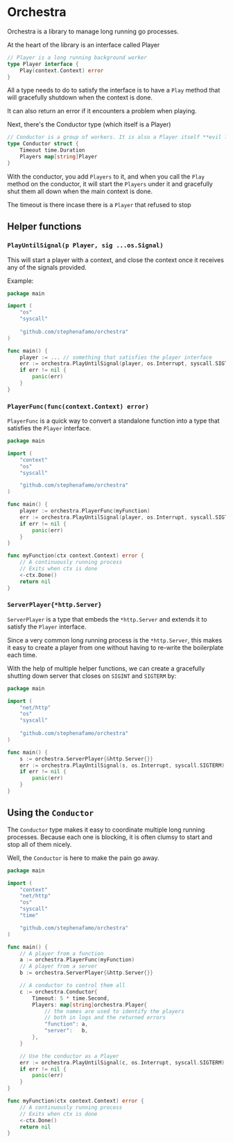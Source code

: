 # Orchestra

Orchestra is a library to manage long running go processes.

At the heart of the library is an interface called Player 

```go
// Player is a long running background worker
type Player interface {
	Play(context.Context) error
}
```

All a type needs to do to satisfy the interface is to have a `Play` method that will gracefully shutdown when the context is done.

It can also return an error if it encounters a problem when playing.

Next, there's the Conductor type (which itself is a Player)

```go
// Conductor is a group of workers. It is also a Player itself **evil laugh**
type Conductor struct {
	Timeout time.Duration
	Players map[string]Player
}
```

With the conductor, you add `Players` to it, and when you call the `Play` method on the conductor, it will start the `Players` under it and gracefully shut them all down when the main context is done.

The timeout is there incase there is a `Player` that refused to stop

## Helper functions

### `PlayUntilSignal(p Player, sig ...os.Signal)`

This will start a player with a context, and close the context once it receives any of the signals provided. 

Example:
```go
package main 

import (
    "os"
	"syscall"
    
    "github.com/stephenafamo/orchestra"
)

func main() {
    player := ... // something that satisfies the player interface
    err := orchestra.PlayUntilSignal(player, os.Interrupt, syscall.SIGTERM)
    if err != nil {
        panic(err)
    }
}
```

### `PlayerFunc(func(context.Context) error)`

`PlayerFunc` is a quick way to convert a standalone function into a type that satisfies the `Player` interface.

```go
package main

import (
    "context"
    "os"
	"syscall"

    "github.com/stephenafamo/orchestra"
)

func main() {
    player := orchestra.PlayerFunc(myFunction)
    err := orchestra.PlayUntilSignal(player, os.Interrupt, syscall.SIGTERM)
    if err != nil {
        panic(err)
    }
}

func myFunction(ctx context.Context) error {
    // A continuously running process
    // Exits when ctx is done
    <-ctx.Done()
    return nil
}
```

### `ServerPlayer{*http.Server}`

`ServerPlayer` is a type that embeds the `*http.Server` and extends it to satisfy the `Player` interface.

Since a very common long running process is the `*http.Server`, this makes it easy to create a player from one without having to re-write the boilerplate each time.

With the help of multiple helper functions, we can create a gracefully shutting down server that closes on `SIGINT` and `SIGTERM` by:
```go
package main 

import (
    "net/http"
    "os"
    "syscall"
    
    "github.com/stephenafamo/orchestra"
)

func main() {
    s := orchestra.ServerPlayer{&http.Server{}}
    err := orchestra.PlayUntilSignal(s, os.Interrupt, syscall.SIGTERM)
    if err != nil {
        panic(err)
    }
}
```

## Using the `Conductor`

The `Conductor` type makes it easy to coordinate multiple long running processes. Because each one is blocking, it is often clumsy to start and stop all of them nicely.

Well, the `Conductor` is here to make the pain go away.

```go
package main

import (
	"context"
	"net/http"
	"os"
	"syscall"
	"time"

	"github.com/stephenafamo/orchestra"
)

func main() {
	// A player from a function
	a := orchestra.PlayerFunc(myFunction)
	// A player from a server
	b := orchestra.ServerPlayer{&http.Server{}}

	// A conductor to control them all
	c := orchestra.Conductor{
		Timeout: 5 * time.Second,
		Players: map[string]orchestra.Player{
            // the names are used to identify the players 
            // both in logs and the returned errors
            "function": a,
			"server":   b,
		},
	}

	// Use the conductor as a Player
	err := orchestra.PlayUntilSignal(c, os.Interrupt, syscall.SIGTERM)
	if err != nil {
		panic(err)
	}
}

func myFunction(ctx context.Context) error {
	// A continuously running process
	// Exits when ctx is done
	<-ctx.Done()
	return nil
}
```

